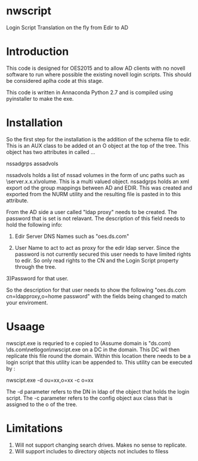 # nwscript
Login Script Translation on the fly from Edir to AD

Introduction
=============

This code is designed for OES2015 and to allow AD clients with no novell software to run where possible the existing novell login scripts. This should be considered aplha code at this stage.

This code is written in Annaconda Python 2.7 and is compiled using pyinstaller to make the exe.

Installation
==============

So the first step for the installation is the addition of the schema file to edir. This is an AUX class to be added ot an O object at the top of the tree. This object has two attributes in called ...

nssadgrps
assadvols

nssadvols holds a list of nssad volumes in the form of unc paths such as \\server.x.x.x\volume. This is a multi valued object.
nssadgrps holds an xml export od the group mappings between AD and EDIR. This was created and exported from the NURM utility and the resulting file is pasted in to this attribute.

From the AD side a user called "ldap proxy" needs to be created. The password that is set is not relavant. The description of this field needs to hold the following info:

1) Edir Server DNS Names such as "oes.ds.com"

2) User Name to act to act as proxy for the edir ldap server. Since the password is not currently secured this user needs to have limited rights to edir. So only read rights to the CN and the Login Script property through the tree.

3)Password for that user.

So the description for that user needs to show the following "oes.ds.com cn=ldapproxy,o=home password" with the fields being changed to match your enviroment.

Usaage
=======

nwscipt.exe is requried to e copied to (Assume domain is "ds.com) \\ds.com\netlogon\nwscipt.exe on a DC in the domain. This DC wil then replicate this file round the domain. Within this location there needs to be a login script that this utility ican be appended to. This utility can be executed by :

nwscipt.exe -d ou=xx,o=xx -c o=xx

The -d parameter refers to the DN in ldap of the object that holds the login script.
The -c parameter refers to the config object aux class that is assigned to the o of the tree.

Limitations
============
1) Will not support changing search drives. Makes no sense to replicate.
2) Will support includes to directory objects not includes to filess

